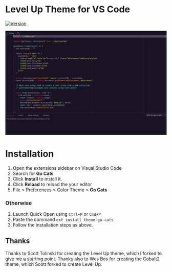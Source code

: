 # Level Up Theme for VS Code

[![Version](https://vsmarketplacebadge.apphb.com/version/leveluptutorials.theme-levelup.svg)](https://marketplace.visualstudio.com/items?itemName=leveluptutorials.theme-level-up)

![Preview](images/level-up-preview.png)

# Installation

1. Open the extensions sidebar on Visual Studio Code
2. Search for **Go Cats**
3. Click **Install** to install it.
4. Click **Reload** to reload the your editor
5. File > Preferences > Color Theme > **Go Cats**

### Otherwise

1. Launch Quick Open using `Ctrl+P` or `Cmd+P`
2. Paste the command `ext install theme-go-cats`
3. Follow the installation steps as above. 

## Thanks

Thanks to Scott Tolinski for creating the Level Up theme, which I forked to give me a starting point. Thanks also to Wes Bos for creating the Cobalt2 theme, which Scott forked to create Level Up.
